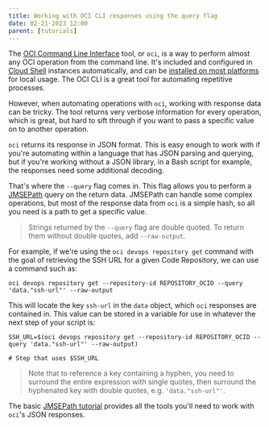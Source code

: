 ```yaml
---
title: Working with OCI CLI responses using the query flag
date: 02-21-2023 12:00
parent: [tutorials]
---
```


[cli]: https://docs.oracle.com/en-us/iaas/Content/API/Concepts/cliconcepts.htm
[cloud shell]: https://docs.oracle.com/en-us/iaas/Content/API/Concepts/devcloudshellgettingstarted.htm#Getting_Started_with_Cloud_Shell
[install]: https://docs.oracle.com/en-us/iaas/Content/API/SDKDocs/cliinstall.htm#Quickstart
[JMSEPath]: https://jmespath.org/
[tutorial]: https://jmespath.org/tutorial.html

The [OCI Command Line Interface][cli] tool, or `oci`, is a way to perform almost any OCI operation from the command line. It's included and configured in [Cloud Shell] instances automatically, and can be [installed on most platforms][install] for local usage. The OCI CLI is a great tool for automating repetitive processes.

However, when automating operations with `oci`, working with response data can be tricky. The tool returns very verbose information for every operation, which is great, but hard to sift through if you want to pass a specific value on to another operation.

`oci` returns its response in JSON format. This is easy enough to work with if you're automating within a language that has JSON parsing and querying, but if you're working without a JSON library, in a Bash script for example, the responses need some additional decoding.

That's where the `--query` flag comes in. This flag allows you to perform a [JMSEPath] query on the return data. JMSEPath can handle some complex operations, but most of the response data from `oci` is a simple hash, so all you need is a path to get a specific value.

> Strings returned by the `--query` flag are double quoted. To return them without double quotes, add `--raw-output`.

For example, if we're using the `oci devops repository get` command with the goal of retrieving the SSH URL for a given Code Repository, we can use a command such as:

	oci devops repository get --repository-id REPOSITORY_OCID --query 'data."ssh-url"' --raw-output

This will locate the key `ssh-url` in the `data` object, which `oci` responses are contained in. This value can be stored in a variable for use in whatever the next step of your script is:

	SSH_URL=$(oci devops repository get --repository-id REPOSITORY_OCID --query 'data."ssh-url"' --raw-output)

	# Step that uses $SSH_URL

> Note that to reference a key containing a hyphen, you need to surround the entire expression with single quotes, then surround the hyphenated key with double quotes, e.g. `'data."ssh-url"'`.

The basic [JMSEPath tutorial][tutorial] provides all the tools you'll need to work with `oci`'s JSON responses.
